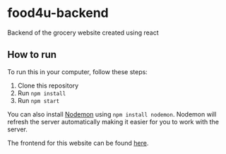 # food4u-backend
Backend of the grocery website created using react

## How to run
To run this in your computer, follow these steps:
1. Clone this repository
2. Run `npm install`
3. Run `npm start`

You can also install [Nodemon](https://github.com/remy/nodemon) using `npm install nodemon`. Nodemon will refresh the server automatically making it easier for you to work with the server.

The frontend for this website can be found [here](https://github.com/krishna16sharma/food4u).
